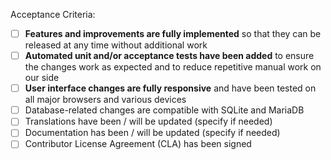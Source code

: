 <!--
Please describe your pull request:
- What does it implement / fix / improve?
- Is it related to an existing issue?
-->

<!--
After submitting your first pull request, you will automatically be asked to accept our Contributor License Agreement (CLA):

https://github.com/photoprism/photoprism/blob/develop/CONTRIBUTING.md#contributor-license-agreement

Because we want to create the best possible product for our users, we have a set of guidelines to ensure that all submissions are acceptable.
Please check the following items by replacing "[ ]" with "[x]".
You can also do this when viewing the pull request after it was created:
-->

Acceptance Criteria:

- [ ] **Features and improvements are fully implemented** so that they can be released at any time without additional work
- [ ] **Automated unit and/or acceptance tests have been added** to ensure the changes work as expected and to reduce repetitive manual work on our side
- [ ] **User interface changes are fully responsive** and have been tested on all major browsers and various devices
- [ ] Database-related changes are compatible with SQLite and MariaDB
- [ ] Translations have been / will be updated (specify if needed)
- [ ] Documentation has been / will be updated (specify if needed)
- [ ] Contributor License Agreement (CLA) has been signed

<!--
Reviewing, testing and finally merging pull requests consumes significant resources on our side. Unless it's just a small fix, it may take several months.

Thanks for your patience :)
-->

